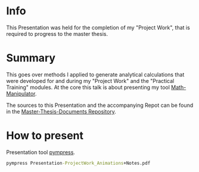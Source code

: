 # Info

This Presentation was held for the completion of my "Project Work", that is required to progress to the master thesis.

# Summary

This goes over methods I applied to generate analytical calculations that were developed for and during my "Project Work" and the "Practical Training" modules.
At the core this talk is about presenting my tool [Math-Manipulator](https://github.com/jonas-kell/math-manipulator).

The sources to this Presentation and the accompanying Repot can be found in the [Master-Thesis-Documents Repository](https://github.com/jonas-kell/master-thesis-documents).

# How to present

Presentation tool [pympress](https://github.com/Cimbali/pympress).

```cmd
pympress Presentation-ProjectWork_Animations+Notes.pdf
```
